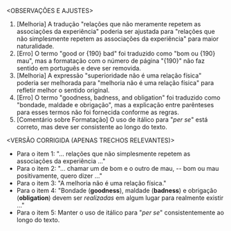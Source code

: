 <OBSERVAÇÕES E AJUSTES>
1. [Melhoria] A tradução "relações que não meramente repetem as associações da experiência" poderia ser ajustada para "relações que não simplesmente repetem as associações da experiência" para maior naturalidade.
2. [Erro] O termo "good or {190} bad" foi traduzido como "bom ou {190} mau", mas a formatação com o número de página "{190}" não faz sentido em português e deve ser removida.
3. [Melhoria] A expressão "superioridade não é uma relação física" poderia ser melhorada para "melhoria não é uma relação física" para refletir melhor o sentido original.
4. [Erro] O termo "goodness, badness, and obligation" foi traduzido como "bondade, maldade e obrigação", mas a explicação entre parênteses para esses termos não foi fornecida conforme as regras.
5. [Comentário sobre Formatação] O uso de itálico para "_per se_" está correto, mas deve ser consistente ao longo do texto.

<VERSÃO CORRIGIDA (APENAS TRECHOS RELEVANTES)>
- Para o item 1: "... relações que não simplesmente repetem as associações da experiência ..."
- Para o item 2: "... chamar um de bom e o outro de mau, -- bom ou mau positivamente, quero dizer ..."
- Para o item 3: "A melhoria não é uma relação física."
- Para o item 4: "Bondade (**goodness**), maldade (**badness**) e obrigação (**obligation**) devem ser _realizadas_ em algum lugar para realmente existir ..."
- Para o item 5: Manter o uso de itálico para "_per se_" consistentemente ao longo do texto.